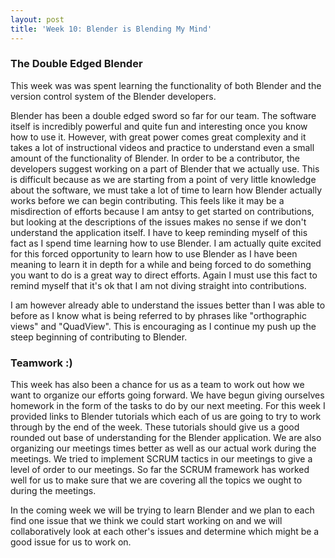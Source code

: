 ```yaml
---
layout: post
title: 'Week 10: Blender is Blending My Mind'
---
```


### The Double Edged Blender
This week was was spent learning the functionality of both Blender and the version control system of the Blender developers.
<!--end_excerpt-->

Blender has been a double edged sword so far for our team. The software itself is incredibly powerful and quite fun and interesting once you know how to use it. However, with great power comes great complexity and it takes a lot of instructional videos and practice to understand even a small amount of the functionality of Blender. In order to be a contributor, the developers suggest working on a part of Blender that we actually use. This is difficult because as we are starting from a point of very little knowledge about the software, we must take a lot of time to learn how Blender actually works before we can begin contributing. This feels like it may be a misdirection of efforts because I am antsy to get started on contributions, but looking at the descriptions of the issues makes no sense if we don't understand the application itself. I have to keep reminding myself of this fact as I spend time learning how to use Blender. I am actually quite excited for this forced opportunity to learn how to use Blender as I have been meaning to learn it in depth for a while and being forced to do something you want to do is a great way to direct efforts. Again I must use this fact to remind myself that it's ok that I am not diving straight into contributions.

I am however already able to understand the issues better than I was able to before as I know what is being referred to by phrases like "orthographic views" and "QuadView". This is encouraging as I continue my push up the steep beginning of contributing to Blender.

### Teamwork :)

This week has also been a chance for us as a team to work out how we want to organize our efforts going forward. We have begun giving ourselves homework in the form of the tasks to do by our next meeting. For this week I provided links to Blender tutorials which each of us are going to try to work through by the end of the week. These tutorials should give us a good rounded out base of understanding for the Blender application. We are also organizing our meetings times better as well as our actual work during the meetings. We tried to implement SCRUM tactics in our meetings to give a level of order to our meetings. So far the SCRUM framework has worked well for us to make sure that we are covering all the topics we ought to during the meetings.

In the coming week we will be trying to learn Blender and we plan to each find one issue that we think we could start working on and we will collaboratively look at each other's issues and determine which might be a good issue for us to work on.